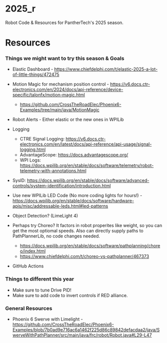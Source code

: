 # 2025_r
Robot Code &amp; Resources for PantherTech's 2025 season.

# Resources

### Things we might want to try this season & Goals

- Elastic Dashboard - https://www.chiefdelphi.com/t/elastic-2025-a-lot-of-little-things/472475
- Motion Magic for mechanism position control - https://v6.docs.ctr-electronics.com/en/2024/docs/api-reference/device-specific/talonfx/motion-magic.html
   - https://github.com/CrossTheRoadElec/Phoenix6-Examples/tree/main/java/MotionMagic
- Robot Alerts - Either elastic or the new ones in WPILib
- Logging
  - CTRE Signal Logging: https://v6.docs.ctr-electronics.com/en/latest/docs/api-reference/api-usage/signal-logging.html
  - AdvantageScope: https://docs.advantagescope.org/
  - WPI Logs: https://docs.wpilib.org/en/stable/docs/software/telemetry/robot-telemetry-with-annotations.html

- SysID: https://docs.wpilib.org/en/stable/docs/software/advanced-controls/system-identification/introduction.html
- Use new WPILib LED Code (No more coding lights for hours!) - https://docs.wpilib.org/en/stable/docs/software/hardware-apis/misc/addressable-leds.html#led-patterns
- Object Detection? (LimeLight 4)
- Perhaps try Choreo? It factors in robot properites like weight, so you can get the most optiomal speeds. Also can directly supply paths to PathPlannerLib, no code changes needed.
  - https://docs.wpilib.org/en/stable/docs/software/pathplanning/choreo/index.html
  - https://www.chiefdelphi.com/t/choreo-vs-pathplanner/467373
- GitHub Actions

### Things to different this year
- Make sure to tune Drive PID!
- Make sure to add code to invert controls if RED alliance.

### General Resources
- Phoenix 6 Swerve with Limelight - https://github.com/CrossTheRoadElec/Phoenix6-Examples/blob/7b0ad9e716ac6a1462f225d86c89842defacdaa2/java/SwerveWithPathPlanner/src/main/java/frc/robot/Robot.java#L29-L47
